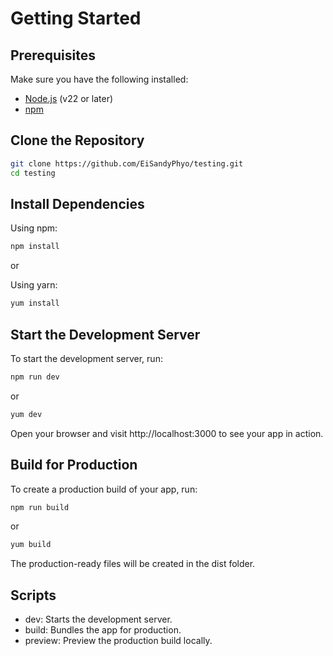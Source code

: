 # Getting Started

## Prerequisites

Make sure you have the following installed:

- [Node.js](https://nodejs.org/) (v22 or later)
- [npm](https://www.npmjs.com/)

## Clone the Repository

```bash
git clone https://github.com/EiSandyPhyo/testing.git
cd testing
```

## Install Dependencies

Using npm:
```bash
npm install
```

or

Using yarn:
```bash
yum install
```

## Start the Development Server
To start the development server, run:
```bash
npm run dev
```

or

```bash
yum dev
```

Open your browser and visit http://localhost:3000 to see your app in action.

## Build for Production

To create a production build of your app, run:

```bash
npm run build
```

or

```bash
yum build
```

The production-ready files will be created in the dist folder.


## Scripts

- dev: Starts the development server.
- build: Bundles the app for production.
- preview: Preview the production build locally.
